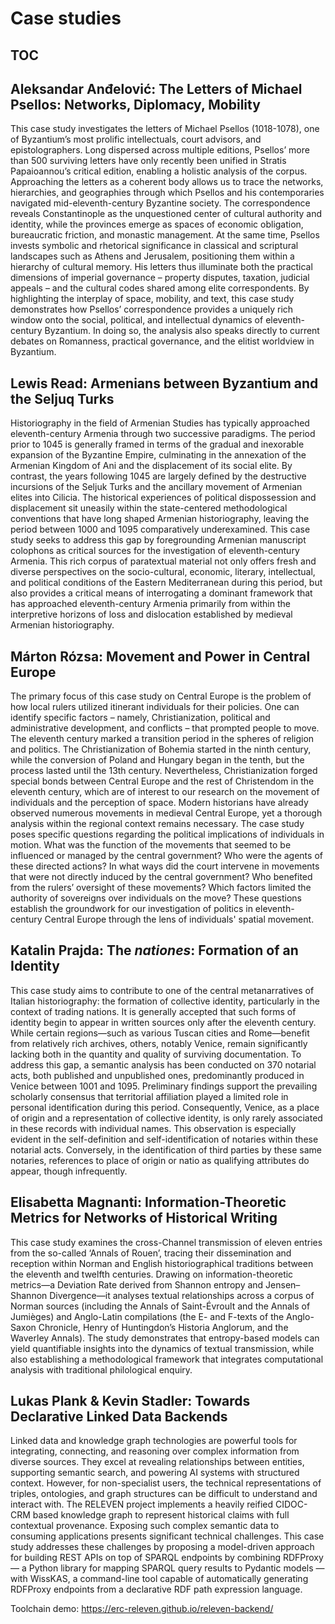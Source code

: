 # Case studies

## TOC

## Aleksandar Anđelović: The Letters of Michael Psellos: Networks, Diplomacy, Mobility

This case study investigates the letters of Michael Psellos (1018-1078), one of Byzantium’s most prolific intellectuals, court advisors, and epistolographers. Long dispersed across multiple editions, Psellos’ more than 500 surviving letters have only recently been unified in Stratis Papaioannou’s critical edition, enabling a holistic analysis of the corpus. Approaching the letters as a coherent body allows us to trace the networks, hierarchies, and geographies through which Psellos and his contemporaries navigated mid-eleventh-century Byzantine society. The correspondence reveals Constantinople as the unquestioned center of cultural authority and identity, while the provinces emerge as spaces of economic obligation, bureaucratic friction, and monastic management. At the same time, Psellos invests symbolic and rhetorical significance in classical and scriptural landscapes such as Athens and Jerusalem, positioning them within a hierarchy of cultural memory. His letters thus illuminate both the practical dimensions of imperial governance – property disputes, taxation, judicial appeals – and the cultural codes shared among elite correspondents. By highlighting the interplay of space, mobility, and text, this case study demonstrates how Psellos’ correspondence provides a uniquely rich window onto the social, political, and intellectual dynamics of eleventh-century Byzantium. In doing so, the analysis also speaks directly to current debates on Romanness, practical governance, and the elitist worldview in Byzantium.

## Lewis Read: Armenians between Byzantium and the Seljuq Turks

Historiography in the field of Armenian Studies has typically approached eleventh-century Armenia through two successive paradigms. The period prior to 1045 is generally framed in terms of the gradual and inexorable expansion of the Byzantine Empire, culminating in the annexation of the Armenian Kingdom of Ani and the displacement of its social elite. By contrast, the years following 1045 are largely defined by the destructive incursions of the Seljuk Turks and the ancillary movement of Armenian elites into Cilicia. The historical experiences of political dispossession and displacement sit uneasily within the state-centered methodological conventions that have long shaped Armenian historiography, leaving the period between 1000 and 1095 comparatively underexamined. This case study seeks to address this gap by foregrounding Armenian manuscript colophons as critical sources for the investigation of eleventh-century Armenia. This rich corpus of paratextual material not only offers fresh and diverse perspectives on the socio-cultural, economic, literary, intellectual, and political conditions of the Eastern Mediterranean during this period, but also provides a critical means of interrogating a dominant framework that has approached eleventh-century Armenia primarily from within the interpretive horizons of loss and dislocation established by medieval Armenian historiography.

## Márton Rózsa: Movement and Power in Central Europe

The primary focus of this case study on Central Europe is the problem of how local rulers utilized itinerant individuals for their policies. One can identify specific factors – namely, Christianization, political and administrative development, and conflicts – that prompted people to move. The eleventh century marked a transition period in the spheres of religion and politics. The Christianization of Bohemia started in the ninth century, while the conversion of Poland and Hungary began in the tenth, but the process lasted until the 13th century. Nevertheless, Christianization forged special bonds between Central Europe and the rest of Christendom in the eleventh century, which are of interest to our research on the movement of individuals and the perception of space. Modern historians have already observed numerous movements in medieval Central Europe, yet a thorough analysis within the regional context remains necessary. The case study poses specific questions regarding the political implications of individuals in motion. What was the function of the movements that seemed to be influenced or managed by the central government? Who were the agents of these directed actions? In what ways did the court intervene in movements that were not directly induced by the central government? Who benefited from the rulers’ oversight of these movements? Which factors limited the authority of sovereigns over individuals on the move? These questions establish the groundwork for our investigation of politics in eleventh-century Central Europe through the lens of individuals' spatial movement.


## Katalin Prajda: The *nationes*: Formation of an Identity

This case study aims to contribute to one of the central metanarratives of Italian historiography: the formation of collective identity, particularly in the context of trading nations. It is generally accepted that such forms of identity begin to appear in written sources only after the eleventh century. While certain regions—such as various Tuscan cities and Rome—benefit from relatively rich archives, others, notably Venice, remain significantly lacking both in the quantity and quality of surviving documentation. To address this gap, a semantic analysis has been conducted on 370 notarial acts, both published and unpublished ones, predominantly produced in Venice between 1001 and 1095. Preliminary findings support the prevailing scholarly consensus that territorial affiliation played a limited role in personal identification during this period. Consequently, Venice, as a place of origin and a representation of collective identity, is only rarely associated in these records with individual names. This observation is especially evident in the self-definition and self-identification of notaries within these notarial acts. Conversely, in the identification of third parties by these same notaries, references to place of origin or natio as qualifying attributes do appear, though infrequently.

## Elisabetta Magnanti: Information-Theoretic Metrics for Networks of Historical Writing

This case study examines the cross-Channel transmission of eleven entries from the so-called ‘Annals of Rouen’, tracing their dissemination and reception within Norman and English historiographical traditions between the eleventh and twelfth centuries. Drawing on information-theoretic metrics—a Deviation Rate derived from Shannon entropy and Jensen–Shannon Divergence—it analyses textual relationships across a corpus of Norman sources (including the Annals of Saint-Évroult and the Annals of Jumièges) and Anglo-Latin compilations (the E- and F-texts of the Anglo-Saxon Chronicle, Henry of Huntingdon’s Historia Anglorum, and the Waverley Annals). The study demonstrates that entropy-based models can yield quantifiable insights into the dynamics of textual transmission, while also establishing a methodological framework that integrates computational analysis with traditional philological enquiry.

## Lukas Plank & Kevin Stadler: Towards Declarative Linked Data Backends

Linked data and knowledge graph technologies are powerful tools for integrating, connecting, and reasoning over complex information from diverse sources. They excel at revealing relationships between entities, supporting semantic search, and powering AI systems with structured context. However, for non-specialist users, the technical representations of triples, ontologies, and graph structures can be difficult to understand and interact with. The RELEVEN project implements a heavily reified CIDOC-CRM based knowledge graph to represent historical claims with full contextual provenance. Exposing such complex semantic data to consuming applications presents significant technical challenges. This case study addresses these challenges by proposing a model-driven approach for building REST APIs on top of SPARQL endpoints by combining RDFProxy — a Python library for mapping SPARQL query results to Pydantic models — with WissKAS, a command-line tool capable of automatically generating RDFProxy endpoints from a declarative RDF path expression language.

Toolchain demo: <https://erc-releven.github.io/releven-backend/>
